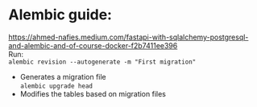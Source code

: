 # Alembic guide:
https://ahmed-nafies.medium.com/fastapi-with-sqlalchemy-postgresql-and-alembic-and-of-course-docker-f2b7411ee396  
Run:  
```alembic revision --autogenerate -m "First migration"```  
- Generates a migration file  
```alembic upgrade head```  
- Modifies the tables based on migration files
